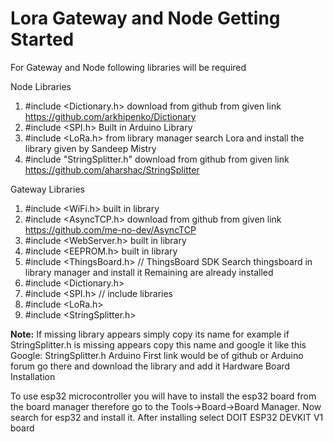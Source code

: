 # Lora Gateway and Node Getting Started
For Gateway and Node following libraries will be required

Node Libraries
1. #include <Dictionary.h> download from github from given link
https://github.com/arkhipenko/Dictionary
2. #include <SPI.h> Built in Arduino Library
3. #include <LoRa.h>
from library manager search Lora and install the library given by Sandeep Mistry
4. #include "StringSplitter.h" download from github from given link
https://github.com/aharshac/StringSplitter

Gateway Libraries
1. #include <WiFi.h> built in library
2. #include <AsyncTCP.h> download from github from given link
https://github.com/me-no-dev/AsyncTCP
3. #include <WebServer.h> built in library
4. #include <EEPROM.h> built in library
5. #include <ThingsBoard.h> // ThingsBoard SDK
Search thingsboard in library manager and install it
Remaining are already installed
6. #include <Dictionary.h>
7. #include <SPI.h> // include libraries
8. #include <LoRa.h>
9. #include <StringSplitter.h>

**Note:**
If missing library appears simply copy its name for example if StringSplitter.h is missing appears 
copy this name and google it like this
Google: StringSplitter.h Arduino
First link would be of github or Arduino forum go there and download the library and add it
Hardware Board Installation

To use esp32 microcontroller you will have to install the esp32 board from the board manager 
therefore go to the Tools->Board->Board Manager. Now search for esp32 and install it.
After installing select DOIT ESP32 DEVKIT V1 board
